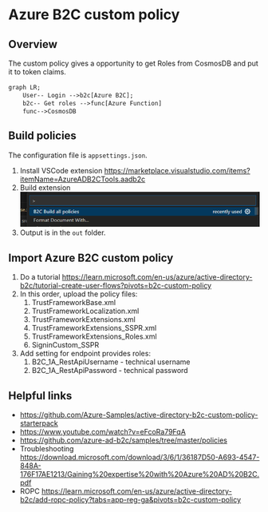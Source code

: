 # Azure B2C custom policy

## Overview

The custom policy gives a opportunity to get Roles from CosmosDB and put it to token claims.

```mermaid
graph LR;
    User-- Login -->b2c[Azure B2C];
    b2c-- Get roles -->func[Azure Function]
    func-->CosmosDB
```

## Build policies

The configuration file is `appsettings.json`.

1. Install VSCode extension https://marketplace.visualstudio.com/items?itemName=AzureADB2CTools.aadb2c
2. Build extension ![BuildExtension](BuildExtension.png)
3. Output is in the `out` folder.

## Import Azure B2C custom policy

1.  Do a tutorial https://learn.microsoft.com/en-us/azure/active-directory-b2c/tutorial-create-user-flows?pivots=b2c-custom-policy
2.  In this order, upload the policy files:
    1.  TrustFrameworkBase.xml
    2.  TrustFrameworkLocalization.xml
    3.  TrustFrameworkExtensions.xml
    4.  TrustFrameworkExtensions_SSPR.xml
    5.  TrustFrameworkExtensions_Roles.xml
    6.  SigninCustom_SSPR
3. Add setting for endpoint provides roles:
   1. B2C_1A_RestApiUsername - technical username
   2. B2C_1A_RestApiPassword - technical password

## Helpful links

- https://github.com/Azure-Samples/active-directory-b2c-custom-policy-starterpack
- https://www.youtube.com/watch?v=eFcoRa79FqA
- https://github.com/azure-ad-b2c/samples/tree/master/policies
- Troubleshooting https://download.microsoft.com/download/3/6/1/36187D50-A693-4547-848A-176F17AE1213/Gaining%20expertise%20with%20Azure%20AD%20B2C.pdf
- ROPC https://learn.microsoft.com/en-us/azure/active-directory-b2c/add-ropc-policy?tabs=app-reg-ga&pivots=b2c-custom-policy